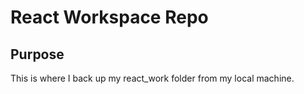 # React Workspace Repo

## Purpose

This is where I back up my react_work folder from my local machine.
